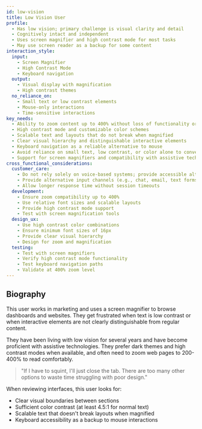 ```yaml
---
id: low-vision 
title: Low Vision User
profile:
  - Has low vision; primary challenge is visual clarity and detail
  - Cognitively intact and independent
  - Uses screen magnifier and high contrast mode for most tasks
  - May use screen reader as a backup for some content
interaction_style:
  input:
    - Screen Magnifier
    - High Contrast Mode
    - Keyboard navigation
  output:
    - Visual display with magnification
    - High contrast themes
  no_reliance_on:
    - Small text or low contrast elements
    - Mouse-only interactions
    - Time-sensitive interactions
key_needs:
  - Ability to zoom content up to 400% without loss of functionality or content
  - High contrast mode and customizable color schemes
  - Scalable text and layouts that do not break when magnified
  - Clear visual hierarchy and distinguishable interactive elements
  - Keyboard navigation as a reliable alternative to mouse
  - Avoid reliance on small text, low contrast, or color alone to convey information
  - Support for screen magnifiers and compatibility with assistive technology
cross_functional_considerations:
  customer_care:
    - Do not rely solely on voice-based systems; provide accessible alternatives
    - Provide alternative input channels (e.g., chat, email, text forms)
    - Allow longer response time without session timeouts
  development:
    - Ensure zoom compatibility up to 400%
    - Use relative font sizes and scalable layouts
    - Provide high contrast mode support
    - Test with screen magnification tools
  design_ux:
    - Use high contrast color combinations
    - Ensure minimum font sizes of 16px
    - Provide clear visual hierarchy
    - Design for zoom and magnification
  testing:
    - Test with screen magnifiers
    - Verify high contrast mode functionality
    - Test keyboard navigation paths
    - Validate at 400% zoom level
---
```


## Biography

This user works in marketing and uses a screen magnifier to browse dashboards and websites. They get frustrated when text is low contrast or when interactive elements are not clearly distinguishable from regular content.

They have been living with low vision for several years and have become proficient with assistive technologies. They prefer dark themes and high contrast modes when available, and often need to zoom web pages to 200-400% to read comfortably.

> "If I have to squint, I'll just close the tab. There are too many other options to waste time struggling with poor design."

When reviewing interfaces, this user looks for:
- Clear visual boundaries between sections
- Sufficient color contrast (at least 4.5:1 for normal text)
- Scalable text that doesn't break layouts when magnified
- Keyboard accessibility as a backup to mouse interactions
